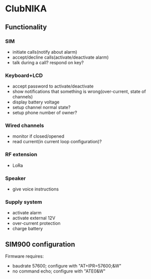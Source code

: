 # ClubNIKA
## Functionality
### SIM
- initiate calls(notify about alarm)
- accept/decline calls(activate/deactivate alarm)
- talk during a call? respond on key?

### Keyboard+LCD
- accept password to activate/deactivate
- show notifications that something is wrong(over-current, state of channels)
- display battery voltage
- setup channel normal state?
- setup phone number of owner?

### Wired channels
- monitor if closed/opened
- read current(in current loop configuration)?

### RF extension
- LoRa

### Speaker
- give voice instructions

### Supply system
- activate alarm
- activate external 12V
- over-current protection
- charge battery

## SIM900 configuration
Firmware requires:
- baudrate 57600; configure with "AT+IPR=57600;&W"
- no command echo; configure with "ATE0&W"